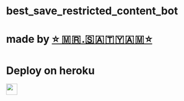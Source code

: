 # best_save_restricted_content_bot
# made by [⭐ 🇲 🇷 .🇸 🇦 🇹 🇾 🇦 🇲 ⭐](https://telegram.me/official_satyam01) 

 
# Deploy on heroku


<a href="https://dashboard.heroku.com/new?template=https://github.com/sumit10869/satyam_save_my_bot">
     <img height="30px" src="https://img.shields.io/badge/Deploy%20To%20Heroku-blueviolet?style=for-the-badge&logo=heroku">
  </a>
